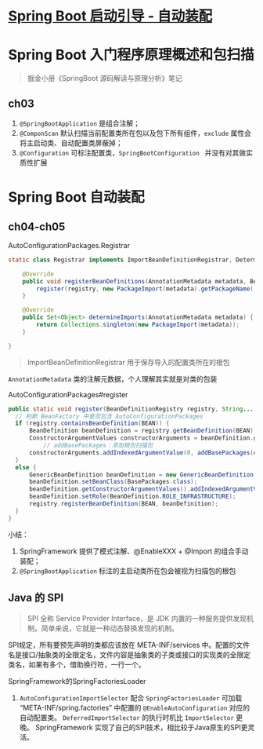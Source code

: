 # [Spring Boot 启动引导 - 自动装配](https://github.com/EruDev/blog/issues/3)

# Spring Boot 入门程序原理概述和包扫描
> 掘金小册《SpringBoot 源码解读与原理分析》笔记
##  ch03
1. `@SpringBootApplication` 是组合注解；
2. `@ComponScan` 默认扫描当前配置类所在包以及包下所有组件，`exclude` 属性会将主启动类、自动配置类屏蔽掉；
3. `@Configuration` 可标注配置类，`SpringBootConfiguration ` 并没有对其做实质性扩展

# Spring Boot 自动装配
## ch04-ch05
AutoConfigurationPackages.Registrar
```java
static class Registrar implements ImportBeanDefinitionRegistrar, DeterminableImports {

    @Override
    public void registerBeanDefinitions(AnnotationMetadata metadata, BeanDefinitionRegistry registry) {
        register(registry, new PackageImport(metadata).getPackageName());
    }

    @Override
    public Set<Object> determineImports(AnnotationMetadata metadata) {
        return Collections.singleton(new PackageImport(metadata));
    }

}
```
> ImportBeanDefinitionRegistrar 用于保存导入的配置类所在的根包

`AnnotationMetadata` 类的注解元数据，个人理解其实就是对类的包装

AutoConfigurationPackages#register
```java
public static void register(BeanDefinitionRegistry registry, String... packageNames) {
  // 判断 BeanFactory 中是否包含 AutoConfigurationPackages
  if (registry.containsBeanDefinition(BEAN)) {
	  BeanDefinition beanDefinition = registry.getBeanDefinition(BEAN);
	  ConstructorArgumentValues constructorArguments = beanDefinition.getConstructorArgumentValues();
          // addBasePackages：添加根包扫描包
	  constructorArguments.addIndexedArgumentValue(0, addBasePackages(constructorArguments, packageNames));
  }
  else {
	  GenericBeanDefinition beanDefinition = new GenericBeanDefinition();
	  beanDefinition.setBeanClass(BasePackages.class);
	  beanDefinition.getConstructorArgumentValues().addIndexedArgumentValue(0, packageNames);
	  beanDefinition.setRole(BeanDefinition.ROLE_INFRASTRUCTURE);
	  registry.registerBeanDefinition(BEAN, beanDefinition);
  }
}
```
小结：
1. SpringFramework 提供了模式注解、@EnableXXX + @Import 的组合手动装配；
2. `@SpringBootApplication` 标注的主启动类所在包会被视为扫描包的根包

## Java 的 SPI
> SPI 全称 Service Provider Interface，是 JDK 内置的一种服务提供发现机制。简单来说，它就是一种动态替换发现的机制。

SPI规定，所有要预先声明的类都应该放在 META-INF/services 中。配置的文件名是接口/抽象类的全限定名，文件内容是抽象类的子类或接口的实现类的全限定类名，如果有多个，借助换行符，一行一个。

SpringFramework的SpringFactoriesLoader

1. `AutoConfigurationImportSelector` 配合 `SpringFactoriesLoader` 可加载 “META-INF/spring.factories” 中配置的 `@EnableAutoConfiguration` 对应的自动配置类。
`DeferredImportSelector` 的执行时机比 `ImportSelector` 更晚。
SpringFramework 实现了自己的SPI技术，相比较于Java原生的SPI更灵活。